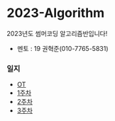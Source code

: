 # 2023-Algorithm
2023년도 썸머코딩 알고리즘반입니다!
- 멘토 : 19 권혁준(010-7765-5831)
### 일지
- [OT](https://github.com/LandvibeDev/2023-Algorithm/blob/main/%EC%9D%BC%EC%A7%80/OT.md)
- [1주차](https://github.com/LandvibeDev/2023-Algorithm/blob/main/%EC%9D%BC%EC%A7%80/1%EC%A3%BC%EC%B0%A8.md)
- [2주차](https://github.com/LandvibeDev/2023-Algorithm/blob/main/%EC%9D%BC%EC%A7%80/2%EC%A3%BC%EC%B0%A8.md)
- [3주차](https://github.com/LandvibeDev/2023-Algorithm/blob/main/%EC%9D%BC%EC%A7%80/3%EC%A3%BC%EC%B0%A8.md)
